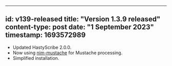 -----
id: v139-released
title: "Version 1.3.9 released"
content-type: post
date: "1 September 2023"
timestamp: 1693572989
-----

* Updated HastyScribe 2.0.0.
* Now using [nim-mustache](https://github.com/soasme/nim-mustache/tree/master) for Mustache processing.
* Simplified installation.
